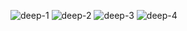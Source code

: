 ![deep-1](https://user-images.githubusercontent.com/79325116/147743753-d16bbc8a-c8de-4a75-b0c1-6b1bbc48d1e5.png)
![deep-2](https://user-images.githubusercontent.com/79325116/147743773-743a1cbe-33e6-47fd-9670-e251725a96ad.png)
![deep-3](https://user-images.githubusercontent.com/79325116/147743780-ecb983bb-c2db-4a6f-a9e5-4951af0632ba.png)
![deep-4](https://user-images.githubusercontent.com/79325116/147743793-31587096-4e53-4f5a-b1ba-9a90ef72efb3.png)
